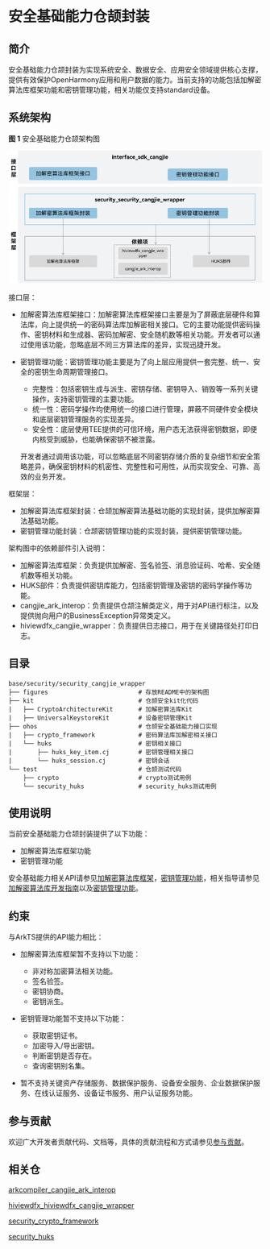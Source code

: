 # 安全基础能力仓颉封装

## 简介

安全基础能力仓颉封装为实现系统安全、数据安全、应用安全领域提供核心支撑，提供有效保护OpenHarmony应用和用户数据的能力。当前支持的功能包括加解密算法库框架功能和密钥管理功能，相关功能仅支持standard设备。

## 系统架构

**图 1** 安全基础能力仓颉架构图

![安全基础能力仓颉架构图](figures/security_cangjie_wrapper_architecture.png "安全基础能力仓颉架构图")

接口层：

- 加解密算法库框架接口：加解密算法库框架接口主要是为了屏蔽底层硬件和算法库，向上提供统一的密码算法库加解密相关接口。它的主要功能提供密码操作、密钥材料和生成器、密码加解密、安全随机数等相关功能。开发者可以通过使用该功能，忽略底层不同三方算法库的差异，实现迅捷开发。
- 密钥管理功能：密钥管理功能主要是为了向上层应用提供一套完整、统一、安全的密钥生命周期管理接口。
  - 完整性：包括密钥生成与派生、密钥存储、密钥导入、销毁等一系列关键操作，支持密钥管理的主要功能。
  - 统一性：密码学操作均使用统一的接口进行管理，屏蔽不同硬件安全模块和底层密钥管理服务的实现差异。
  - 安全性：底层使用TEE提供的可信环境，用户态无法获得密钥数据，即便内核受到威胁，也能确保密钥不被泄露。

  开发者通过调用该功能，可以忽略底层不同密钥存储介质的复杂细节和安全策略差异，确保密钥材料的机密性、完整性和可用性，从而实现安全、可靠、高效的业务开发。

框架层：

- 加解密算法库框架封装：仓颉加解密算法基础功能的实现封装，提供加解密算法基础功能。
- 密钥管理功能封装：仓颉密钥管理功能的实现封装，提供密钥管理功能。

架构图中的依赖部件引入说明：

- 加解密算法库框架：负责提供加解密、签名验签、消息验证码、哈希、安全随机数等相关功能。
- HUKS部件：负责提供密钥库能力，包括密钥管理及密钥的密码学操作等功能。
- cangjie_ark_interop：负责提供仓颉注解类定义，用于对API进行标注，以及提供抛向用户的BusinessException异常类定义。
- hiviewdfx_cangjie_wrapper：负责提供日志接口，用于在关键路径处打印日志。

## 目录

```
base/security/security_cangjie_wrapper
├── figures                         # 存放README中的架构图
├── kit                             # 仓颉安全kit化代码
|   ├── CryptoArchitectureKit       # 加解密算法库Kit
|   ├── UniversalKeystoreKit        # 设备密钥管理Kit
├── ohos                            # 仓颉安全基础能力接口实现
|   ├── crypto_framework            # 密码算法库加解密相关接口
|   └── huks                        # 密钥相关接口
|       ├── huks_key_item.cj        # 密钥管理相关接口
|       └── huks_session.cj         # 密钥会话
└── test                            # 仓颉测试代码
    ├── crypto                      # crypto测试用例
    └── security_huks               # security_huks测试用例
```

## 使用说明

当前安全基础能力仓颉封装提供了以下功能：

- 加解密算法库框架功能
- 密钥管理功能

安全基础能力相关API请参见[加解密算法库框架](https://gitcode.com/openharmony-sig/arkcompiler_cangjie_ark_interop/blob/master/doc/API_Reference/source_zh_cn/apis/CryptoArchitectureKit/cj-apis-crypto.md)，[密钥管理功能](https://gitcode.com/openharmony-sig/arkcompiler_cangjie_ark_interop/blob/master/doc/API_Reference/source_zh_cn/apis/UniversalKeystoreKit/cj-apis-security_huks.md)，相关指导请参见[加解密算法库开发指南](https://gitcode.com/openharmony-sig/arkcompiler_cangjie_ark_interop/blob/master/doc/Dev_Guide/source_zh_cn/security/CryptoArchitectureKit/cj-crypto-architecture-kit-intro.md)以及[密钥管理功能](https://gitcode.com/openharmony-sig/arkcompiler_cangjie_ark_interop/blob/master/doc/Dev_Guide/source_zh_cn/security/UniversalKeystoreKit/cj-huks-overview.md)。

## 约束

与ArkTS提供的API能力相比：

- 加解密算法库框架暂不支持以下功能：
  - 非对称加密算法相关功能。
  - 签名验签。
  - 密钥协商。
  - 密钥派生。

- 密钥管理功能暂不支持以下功能：
  - 获取密钥证书。
  - 加密导入/导出密钥。
  - 判断密钥是否存在。
  - 查询密钥别名集。

- 暂不支持关键资产存储服务、数据保护服务、设备安全服务、企业数据保护服务、在线认证服务、设备证书服务、用户认证服务功能。

## 参与贡献

欢迎广大开发者贡献代码、文档等，具体的贡献流程和方式请参见[参与贡献](https://gitcode.com/openharmony/docs/blob/master/zh-cn/contribute/%E5%8F%82%E4%B8%8E%E8%B4%A1%E7%8C%AE.md)。

## 相关仓

[arkcompiler_cangjie_ark_interop](https://gitcode.com/openharmony-sig/arkcompiler_cangjie_ark_interop)

[hiviewdfx_hiviewdfx_cangjie_wrapper](https://gitcode.com/openharmony-sig/hiviewdfx_hiviewdfx_cangjie_wrapper)

[security_crypto_framework](https://gitcode.com/openharmony/security_crypto_framework)

[security_huks](https://gitcode.com/openharmony/security_huks)
